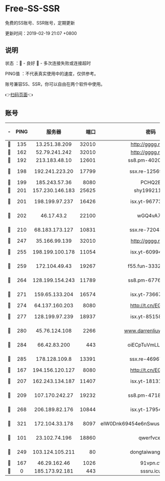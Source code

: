 # Free-SS-SSR

免费的SS账号、SSR账号，定期更新

更新时间：2019-02-19 21:07 +0800

## 说明

状态     ：🙂 - 良好 🙁 - 多次连接失败或连接超时

PING值   ：不代表真实使用中的速度，仅供参考。

账号兼容SS、SSR，你可以自由在两个软件中使用。

👉[扫码页面](https://liesauer.github.io/free-ss-ssr.github.io/)👈

## 账号

|-|PING|服务器|端口|密码|加密方式|区域|
|:----:|:----:|:-----:|-----:|:----:|:----:|:----:|
|🙂|135|13.251.38.209|32010|http://gggg.rocks|chacha20|SG|
|🙂|162|52.79.241.242|32010|http://gggg.rocks|chacha20|KR|
|🙂|192|213.183.48.10|12601|ss8.pm-40202630|rc4-md5|RU|
|🙂|198|192.241.223.20|17799|ssx.re-12569451|aes-256-cfb|US|
|🙂|199|185.243.57.36|8080|PCHQ2E|rc4-md5|US|
|🙂|201|157.230.146.183|25625|shy19921124|rc4-md5|US|
|🙂|201|198.199.97.237|16426|isx.yt-96773111|aes-256-cfb|US|
|🙂|202|46.17.43.2|22100|wGQ4vA7D|aes-256-gcm|RU|
|🙂|210|68.183.173.127|10831|ssx.re-72043236|aes-256-cfb|US|
|🙂|247|35.166.99.139|32010|http://gggg.rocks|chacha20|US|
|🙂|255|198.199.100.178|11054|isx.yt-60994536|aes-256-cfb|US|
|🙂|259|172.104.49.43|19267|f55.fun-33324216|aes-256-cfb|SG|
|🙂|264|128.199.154.243|11789|ss8.pm-67760833|aes-256-cfb|SG|
|🙂|271|159.65.133.204|16574|isx.yt-73667348|aes-256-cfb|SG|
|🙂|274|64.137.160.203|8080|http://t.cn/EGJIyrl|rc4-md5|CA|
|🙂|277|128.199.97.239|18937|isx.yt-85158799|aes-256-cfb|SG|
|🙂|280|45.76.124.108|2266|www.darrenliuwei.com|aes-256-cfb|AU|
|🙂|284|66.42.83.200|443|oiECpTuVmLLxk4Ts|aes-256-cfb|US|
|🙂|285|178.128.109.8|13391|ssx.re-46967706|aes-256-cfb|SG|
|🙂|167|194.156.120.127|8080|http://t.cn/EGJIyrl|rc4-md5|RU|
|🙂|207|162.243.134.187|11407|isx.yt-18131669|aes-256-cfb|US|
|🙂|209|107.170.242.27|19232|ss8.pm-47184551|aes-256-cfb|US|
|🙂|268|206.189.82.176|10844|isx.yt-17954032|aes-256-cfb|SG|
|🙂|321|172.104.33.178|8097|eIW0Dnk69454e6nSwuspv9DmS201tQ0D|aes-256-cfb|SG|
|🙂|101|23.102.74.196|18860|qwerfvcxz|aes-256-gcm|JP|
|🙂|249|103.124.105.211|80|dongtaiwang.com|aes-256-cfb|US|
|🙁|167|46.29.162.46|1026|91vpn.cf|rc4-md5|RU|
|🙁|0|185.173.92.181|443|sssru.icu|rc4-md5|RU|
